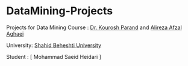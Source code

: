 # DataMining-Projects
Projects for Data Mining Course : [Dr. Kourosh Parand](https://scholar.google.com/citations?user=44wzW2AAAAAJ&hl=en&oi=ao) and [Alireza Afzal Aghaei](https://github.com/alirezaafzalaghaei)

University: [Shahid Beheshti University](https://www.sbu.ac.ir/)

Student : [ Mohammad Saeid Heidari ] 
